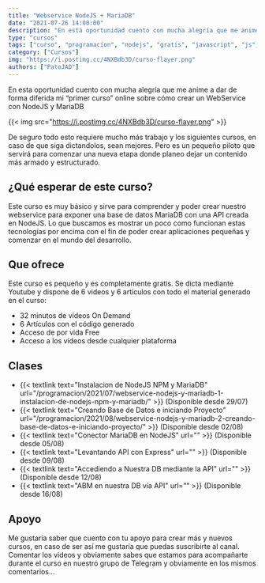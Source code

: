 ```yaml
---
title: "Webservice NodeJS + MariaDB"
date: "2021-07-26 14:00:00"
description: "En esta oportunidad cuento con mucha alegría que me anime a dar de forma diferida mi “primer curso” online sobre cómo crear un WebService con NodeJS y MariaDB"
type: "cursos"
tags: ["curso", "programacion", "nodejs", "gratis", "javascript", "js", "mariadb", "mysql", "express"]
category: ["Cursos"]
img: "https://i.postimg.cc/4NXBdb3D/curso-flayer.png"
authors: ["PatoJAD"]
---
```


En esta oportunidad cuento con mucha alegría que me anime a dar de forma diferida mi “primer curso” online sobre cómo crear un WebService con NodeJS y MariaDB

{{< img src="https://i.postimg.cc/4NXBdb3D/curso-flayer.png" >}}

De seguro todo esto requiere mucho más trabajo y los siguientes cursos, en caso de que siga dictandolos, sean mejores. Pero es un pequeño piloto que servirá para comenzar una nueva etapa donde planeo dejar un contenido más armado y estructurado.

## ¿Qué esperar de este curso?

Este curso es muy básico y sirve para comprender y poder crear nuestro webservice para exponer una base de datos MariaDB con una API creada en NodeJS. Lo que buscamos es mostrar un poco como funcionan estas tecnologías por encima con el fin de poder crear aplicaciones pequeñas y comenzar en el mundo del desarrollo.

## Que ofrece

Este curso es pequeño y es completamente gratis. Se dicta mediante Youtube y dispone de 6 videos y 6 artículos con todo el material generado en el curso:

* 32 minutos de vídeos On Demand
* 6 Artículos con el código generado
* Acceso de por vida Free
* Acceso a los vídeos desde cualquier plataforma

## Clases

* {{< textlink text="Instalacion de NodeJS NPM y MariaDB" url="/programacion/2021/07/webservice-nodejs-y-mariadb-1-instalacion-de-nodejs-npm-y-mariadb/" >}} (Disponible desde 29/07)
* {{< textlink text="Creando Base de Datos e iniciando Proyecto" url="/programacion/2021/08/webservice-nodejs-y-mariadb-2-creando-base-de-datos-e-iniciando-proyecto/" >}} (Disponible desde 02/08)
* {{< textlink text="Conector MariaDB en NodeJS" url="" >}} (Disponible desde 05/08)
* {{< textlink text="Levantando API con Express" url="" >}} (Disponible desde 09/08)
* {{< textlink text="Accediendo a Nuestra DB mediante la API" url="" >}} (Disponible desde 12/08)
* {{< textlink text="ABM en nuestra DB vía API" url="" >}} (Disponible desde 16/08)

## Apoyo

Me gustaría saber que cuento con tu apoyo para crear más y nuevos cursos, en caso de ser así me gustaría que puedas suscribirte al canal. Comentar los videos y obviamente sabes que estamos para acompañarte durante el curso en nuestro grupo de Telegram y obviamente en los mismos comentarios...
